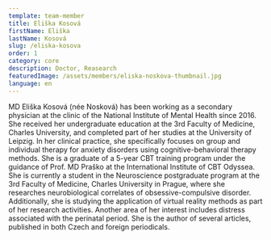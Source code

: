 ```yaml
---
template: team-member
title: Eliška Kosová
firstName: Eliška
lastName: Kosová
slug: /eliska-kosova
order: 1
category: core
description: Doctor, Reasearch
featuredImage: /assets/members/eliska-noskova-thumbnail.jpg
language: en
---
```


MD Eliška Kosová (née Nosková) has been working as a secondary physician at the clinic of the National Institute of Mental Health since 2016. She received her undergraduate education at the 3rd Faculty of Medicine, Charles University, and completed part of her studies at the University of Leipzig. In her clinical practice, she specifically focuses on group and individual therapy for anxiety disorders using cognitive-behavioral therapy methods. She is a graduate of a 5-year CBT training program under the guidance of Prof. MD Praško at the International Institute of CBT Odyssea. She is currently a student in the Neuroscience postgraduate program at the 3rd Faculty of Medicine, Charles University in Prague, where she researches neurobiological correlates of obsessive-compulsive disorder. Additionally, she is studying the application of virtual reality methods as part of her research activities. Another area of her interest includes distress associated with the perinatal period. She is the author of several articles, published in both Czech and foreign periodicals.